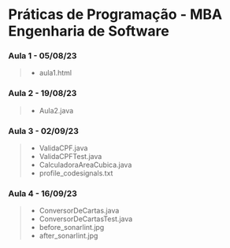 # Práticas de Programação - MBA Engenharia de Software

### Aula 1 - 05/08/23
>* aula1.html

### Aula 2 - 19/08/23
>* Aula2.java

### Aula 3 - 02/09/23
>* ValidaCPF.java
>* ValidaCPFTest.java
>* CalculadoraAreaCubica.java
>* profile_codesignals.txt

### Aula 4 - 16/09/23
>* ConversorDeCartas.java
>* ConversorDeCartasTest.java
>* before_sonarlint.jpg
>* after_sonarlint.jpg
